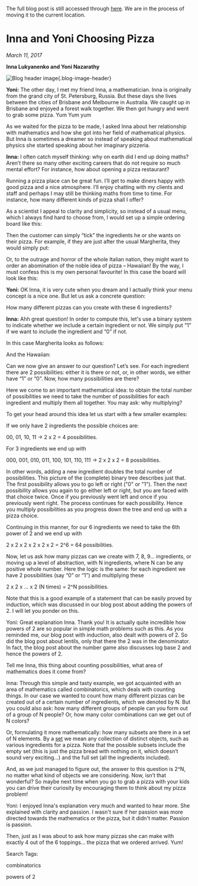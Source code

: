 The full blog post is still accessed through [here](https://www.1onepsilon.com/single-post/2017/03/10/Inna-and-Yoni-Choosing-Pizza). We are in the process of moving it to the current location.


# Inna and Yoni Choosing Pizza
*March 11, 2017*


**Inna Lukyanenko and Yoni Nazarathy**

![Blog header image](https://es-app.com/assets/uIld21.png){.blog-image-header}

**Yoni:** The other day, I met my friend Inna, a mathematician. Inna is originally from the grand city of St. Petersburg, Russia. But these days she lives between the cities of Brisbane and Melbourne in Australia. We caught up in Brisbane and enjoyed a forest walk together. We then got hungry and went to grab some pizza. Yum Yum yum

 

As we waited for the pizza to be made, I asked Inna about her relationship with mathematics and how she got into her field of mathematical physics. But Inna is sometimes a dreamer so instead of speaking about mathematical physics she started speaking about her imaginary pizzeria.

 

**Inna:** I often catch myself thinking: why on earth did I end up doing maths? Aren’t there so many other exciting careers that do not require so much mental effort? For instance, how about opening a pizza restaurant?

 

Running a pizza place can be great fun. I’ll get to make diners happy with good pizza and a nice atmosphere. I’ll enjoy chatting with my clients and staff and perhaps I may still be thinking maths from time to time. For instance, how many different kinds of pizza shall I offer?

 

As a scientist I appeal to clarity and simplicity, so instead of a usual menu, which I always find hard to choose from, I would set up a simple ordering board like this:



Then the customer can simply “tick” the ingredients he or she wants on their pizza. For example, if they are just after the usual Margherita, they would simply put:



Or, to the outrage and horror of the whole Italian nation, they might want to order an abomination of the noble idea of pizza – Hawaiian! By the way, I must confess this is my own personal favourite! In this case the board will look like this:



**Yoni:** OK Inna, it is very cute when you dream and I actually think your menu concept is a nice one. But let us ask a concrete question:

 

How many different pizzas can you create with these 6 ingredients?

**Inna:** Ahh great question! In order to compute this, let's use a binary system to indicate whether we include a certain ingredient or not. We simply put “1” if we want to include the ingredient and “0” if not.

In this case Margherita looks as follows:

And the Hawaiian:



Can we now give an answer to our question? Let’s see. For each ingredient there are 2 possibilities: either it is there or not, or, in other words, we either have “1” or “0”. Now, how many possibilities are there?

 

Here we come to an important mathematical idea: to obtain the total number of possibilities we need to take the number of possibilities for each ingredient and multiply them all together. You may ask: why multiplying?

 

To get your head around this idea let us start with a few smaller examples:

 

If we only have 2 ingredients the possible choices are:

 

00, 01, 10, 11 → 2 x 2 = 4 possibilities.

 

For 3 ingredients we end up with

 

000, 001, 010, 011, 100, 101, 110, 111 → 2 x 2 x 2 = 8 possibilities.

 

In other words, adding a new ingredient doubles the total number of possibilities. This picture of the (complete) binary tree describes just that. The first possibility allows you to go left or right ("0" or "1"). Then the next possibility allows you again to go either left or right, but you are faced with that choice twice. Once if you previously went left and once if you previously went right. The process continues for each possibility. Hence you multiply possibilities as you progress down the tree and end up with a pizza choice.


Continuing in this manner, for our 6 ingredients we need to take the 6th power of 2 and we end up with

 

2 x 2 x 2 x 2 x 2 x 2 = 2^6 = 64 possibilities.

 

Now, let us ask how many pizzas can we create with 7, 8, 9... ingredients, or moving up a level of abstraction, with N ingredients, where N can be any positive whole number. Here the logic is the same: for each ingredient we have 2 possibilities (say “0” or “1”) and multiplying these

 

2 x 2 x … x 2 (N times) = 2^N possibilities.

 

Note that this is a good example of a statement that can be easily proved by induction, which was discussed in our blog post about adding the powers of 2. I will let you ponder on this.   

Yoni: Great explanation Inna. Thank you! It is actually quite incredible how powers of 2 are so popular in simple math problems such as this. As you reminded me, our blog post with induction, also dealt with powers of 2. So did the blog post about lentils, only that there the 2 was in the denominator. In fact, the blog post about the number game also discusses log base 2 and hence the powers of 2.

 

Tell me Inna, this thing about counting possibilities, what area of mathematics does it come from?

Inna: Through this simple and tasty example, we got acquainted with an area of mathematics called combinatorics, which deals with counting things. In our case we wanted to count how many different pizzas can be created out of a certain number of ingredients, which we denoted by N. But you could also ask: how many different groups of people can you form out of a group of N people? Or, how many color combinations can we get out of N colors?

 

Or, formulating it more mathematically: how many subsets are there in a set of N elements. By a <a href="https:/epsilonstream.com/topic/set"> set</a> we mean any collection of distinct objects, such as various ingredients for a pizza. Note that the possible subsets include the empty set (this is just the pizza bread with nothing on it, which doesn’t sound very exciting…) and the full set (all the ingredients included).

 

And, as we just managed to figure out, the answer to this question is 2^N, no matter what kind of objects we are considering. Now, isn’t that wonderful? So maybe next time when you go to grab a pizza with your kids you can drive their curiosity by encouraging them to think about my pizza problem!

Yoni: I enjoyed Inna's explanation very much and wanted to hear more. She explained with clarity and passion. I wasn't sure if her passion was more directed towards the mathematics or the pizza, but it didn't matter. Passion is passion.

 

Then, just as I was about to ask how many pizzas she can make with exactly 4 out of the 6 toppings... the pizza that we ordered arrived. Yum!

 


 


 

Search Tags:

combinatorics

powers of 2

